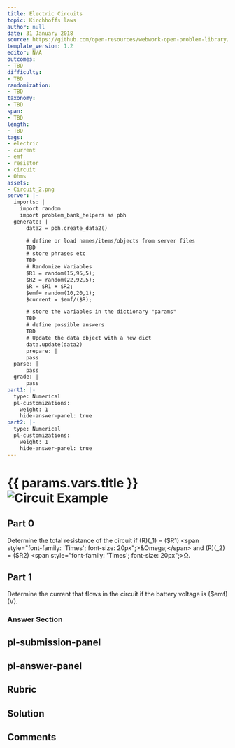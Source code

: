 ```yaml
---
title: Electric Circuits
topic: Kirchhoffs laws
author: null
date: 31 January 2018
source: https://github.com/open-resources/webwork-open-problem-library/tree/master/Contrib/BrockPhysics/College_Physics_Urone/21.Circuits_and_DC_Instruments/21-03.Kirchhoffs_Rules/21-03-002.pg
template_version: 1.2
editor: N/A
outcomes:
- TBD
difficulty:
- TBD
randomization:
- TBD
taxonomy:
- TBD
span:
- TBD
length:
- TBD
tags:
- electric
- current
- emf
- resistor
- circuit
- Ohms
assets:
- Circuit_2.png
server: |-
  imports: |
    import random
    import problem_bank_helpers as pbh
  generate: |
      data2 = pbh.create_data2()

      # define or load names/items/objects from server files
      TBD
      # store phrases etc
      TBD
      # Randomize Variables
      $R1 = random(15,95,5);
      $R2 = random(22,92,5);
      $R = $R1 + $R2;
      $emf= random(10,20,1);
      $current = $emf/($R);

      # store the variables in the dictionary "params"
      TBD
      # define possible answers
      TBD
      # Update the data object with a new dict
      data.update(data2)
      prepare: |
      pass
  parse: |
      pass
  grade: |
      pass
part1: |-
  type: Numerical
  pl-customizations:
    weight: 1
    hide-answer-panel: true
part2: |-
  type: Numerical
  pl-customizations:
    weight: 1
    hide-answer-panel: true
---
```


# {{ params.vars.title }}![Circuit Example](Circuit_2.png)

## Part 0 
Determine the total resistance of the circuit if (R)(_1) = ($R1) <span style="font-family: 'Times'; font-size: 20px";>&Omega;</span> and (R)(_2) = ($R2) <span style="font-family: 'Times'; font-size: 20px";>&Omega;</span>. 
## Part 1 
Determine the current that flows in the circuit if the battery voltage is ($emf) (V). 


### Answer Section 


## pl-submission-panel 


## pl-answer-panel 


## Rubric 


## Solution 


## Comments 



